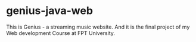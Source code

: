 # genius-java-web

This is Genius - a streaming music website. And it is the final project of my Web development Course at FPT University.
